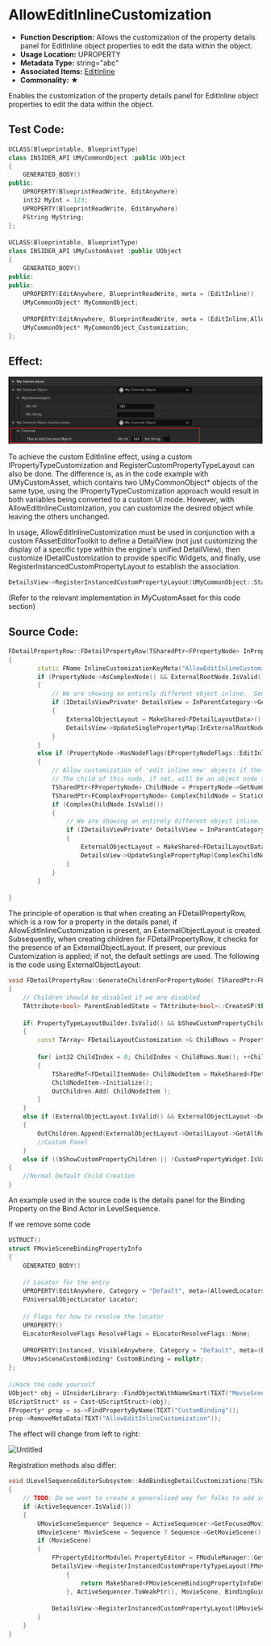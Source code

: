 # AllowEditInlineCustomization

- **Function Description:** Allows the customization of the property details panel for EditInline object properties to edit the data within the object.
- **Usage Location:** UPROPERTY
- **Metadata Type:** string="abc"
- **Associated Items:** [EditInline](../EditInline/EditInline.md)
- **Commonality:** ★

Enables the customization of the property details panel for EditInline object properties to edit the data within the object.

## Test Code:

```cpp
UCLASS(Blueprintable, BlueprintType)
class INSIDER_API UMyCommonObject :public UObject
{
	GENERATED_BODY()
public:
	UPROPERTY(BlueprintReadWrite, EditAnywhere)
	int32 MyInt = 123;
	UPROPERTY(BlueprintReadWrite, EditAnywhere)
	FString MyString;
};

UCLASS(Blueprintable, BlueprintType)
class INSIDER_API UMyCustomAsset :public UObject
{
	GENERATED_BODY()
public:
public:
	UPROPERTY(EditAnywhere, BlueprintReadWrite, meta = (EditInline))
	UMyCommonObject* MyCommonObject;

	UPROPERTY(EditAnywhere, BlueprintReadWrite, meta = (EditInline,AllowEditInlineCustomization))
	UMyCommonObject* MyCommonObject_Customization;
};

```

## Effect:

![Untitled](Untitled.png)

To achieve the custom EditInline effect, using a custom IPropertyTypeCustomization and RegisterCustomPropertyTypeLayout can also be done. The difference is, as in the code example with UMyCustomAsset, which contains two UMyCommonObject* objects of the same type, using the IPropertyTypeCustomization approach would result in both variables being converted to a custom UI mode. However, with AllowEditInlineCustomization, you can customize the desired object while leaving the others unchanged.

In usage, AllowEditInlineCustomization must be used in conjunction with a custom FAssetEditorToolkit to define a DetailView (not just customizing the display of a specific type within the engine's unified DetailView), then customize IDetailCustomization to provide specific Widgets, and finally, use RegisterInstancedCustomPropertyLayout to establish the association.

```cpp
DetailsView->RegisterInstancedCustomPropertyLayout(UMyCommonObject::StaticClass(),FOnGetDetailCustomizationInstance::CreateStatic(&FMyCommonObjectDetailsCustomization::MakeInstance));
```

(Refer to the relevant implementation in MyCustomAsset for this code section)

## Source Code:

```cpp
FDetailPropertyRow::FDetailPropertyRow(TSharedPtr<FPropertyNode> InPropertyNode, TSharedRef<FDetailCategoryImpl> InParentCategory, TSharedPtr<FComplexPropertyNode> InExternalRootNode)
{
		static FName InlineCustomizationKeyMeta("AllowEditInlineCustomization");
		if (PropertyNode->AsComplexNode() && ExternalRootNode.IsValid()) // AsComplexNode works both for objects and structs
		{
			// We are showing an entirely different object inline.  Generate a layout for it now.
			if (IDetailsViewPrivate* DetailsView = InParentCategory->GetDetailsView())
			{
				ExternalObjectLayout = MakeShared<FDetailLayoutData>();
				DetailsView->UpdateSinglePropertyMap(InExternalRootNode, *ExternalObjectLayout, true);
			}
		}
		else if (PropertyNode->HasNodeFlags(EPropertyNodeFlags::EditInlineNew) && PropertyNode->GetProperty()->HasMetaData(InlineCustomizationKeyMeta))
		{
			// Allow customization of 'edit inline new' objects if the metadata key has been specified.
			// The child of this node, if set, will be an object node that we will want to treat as an 'external object layout'
			TSharedPtr<FPropertyNode> ChildNode = PropertyNode->GetNumChildNodes() > 0 ? PropertyNode->GetChildNode(0) : nullptr;
			TSharedPtr<FComplexPropertyNode> ComplexChildNode = StaticCastSharedPtr<FComplexPropertyNode>(ChildNode);
			if (ComplexChildNode.IsValid())
			{
				// We are showing an entirely different object inline.  Generate a layout for it now.
				if (IDetailsViewPrivate* DetailsView = InParentCategory->GetDetailsView())
				{
					ExternalObjectLayout = MakeShared<FDetailLayoutData>();
					DetailsView->UpdateSinglePropertyMap(ComplexChildNode, *ExternalObjectLayout, true);
				}
			}
		}

}
```

The principle of operation is that when creating an FDetailPropertyRow, which is a row for a property in the details panel, if AllowEditInlineCustomization is present, an ExternalObjectLayout is created. Subsequently, when creating children for FDetailPropertyRow, it checks for the presence of an ExternalObjectLayout. If present, our previous Customization is applied; if not, the default settings are used. The following is the code using ExternalObjectLayout:

```cpp
void FDetailPropertyRow::GenerateChildrenForPropertyNode( TSharedPtr<FPropertyNode>& RootPropertyNode, FDetailNodeList& OutChildren )
{
	// Children should be disabled if we are disabled
	TAttribute<bool> ParentEnabledState = TAttribute<bool>::CreateSP(this, &FDetailPropertyRow::GetEnabledState);

	if( PropertyTypeLayoutBuilder.IsValid() && bShowCustomPropertyChildren )
	{
		const TArray< FDetailLayoutCustomization >& ChildRows = PropertyTypeLayoutBuilder->GetChildCustomizations();

		for( int32 ChildIndex = 0; ChildIndex < ChildRows.Num(); ++ChildIndex )
		{
			TSharedRef<FDetailItemNode> ChildNodeItem = MakeShared<FDetailItemNode>(ChildRows[ChildIndex], ParentCategory.Pin().ToSharedRef(), ParentEnabledState);
			ChildNodeItem->Initialize();
			OutChildren.Add( ChildNodeItem );
		}
	}
	else if (ExternalObjectLayout.IsValid() && ExternalObjectLayout->DetailLayout->HasDetails())
	{
		OutChildren.Append(ExternalObjectLayout->DetailLayout->GetAllRootTreeNodes());
		//Custom Panel
	}
	else if ((bShowCustomPropertyChildren || !CustomPropertyWidget.IsValid()) && RootPropertyNode->GetNumChildNodes() > 0)
{
	//Normal Default Child Creation
}
```

An example used in the source code is the details panel for the Binding Property on the Bind Actor in LevelSequence.

If we remove some code

```cpp
USTRUCT()
struct FMovieSceneBindingPropertyInfo
{
	GENERATED_BODY()

	// Locator for the entry
	UPROPERTY(EditAnywhere, Category = "Default", meta=(AllowedLocators="Actor", DisplayName="Actor"))
	FUniversalObjectLocator Locator;

	// Flags for how to resolve the locator
	UPROPERTY()
	ELocatorResolveFlags ResolveFlags = ELocatorResolveFlags::None;

	UPROPERTY(Instanced, VisibleAnywhere, Category = "Default", meta=(EditInline, AllowEditInlineCustomization, DisplayName="Custom Binding Type"))
	UMovieSceneCustomBinding* CustomBinding = nullptr;
};

//Hack the code yourself
UObject* obj = UInsiderLibrary::FindObjectWithNameSmart(TEXT("MovieSceneBindingPropertyInfo"));
UScriptStruct* ss = Cast<UScriptStruct>(obj);
FProperty* prop = ss->FindPropertyByName(TEXT("CustomBinding"));
prop->RemoveMetaData(TEXT("AllowEditInlineCustomization"));
```

The effect will change from left to right:

![Untitled](AllowEditInlineCustomization/Untitled%201.png)

Registration methods also differ:

```cpp
void ULevelSequenceEditorSubsystem::AddBindingDetailCustomizations(TSharedRef<IDetailsView> DetailsView, TSharedPtr<ISequencer> ActiveSequencer, FGuid BindingGuid)
{
	// TODO: Do we want to create a generalized way for folks to add instanced property layouts for other custom binding types so they can have access to sequencer context?
	if (ActiveSequencer.IsValid())
	{
		UMovieSceneSequence* Sequence = ActiveSequencer->GetFocusedMovieSceneSequence();
		UMovieScene* MovieScene = Sequence ? Sequence->GetMovieScene() : nullptr;
		if (MovieScene)
		{
			FPropertyEditorModule& PropertyEditor = FModuleManager::Get().LoadModuleChecked<FPropertyEditorModule>(TEXT("PropertyEditor"));
			DetailsView->RegisterInstancedCustomPropertyTypeLayout(FMovieSceneBindingPropertyInfo::StaticStruct()->GetFName(), FOnGetPropertyTypeCustomizationInstance::CreateLambda([](TWeakPtr<ISequencer> InSequencer, UMovieScene* InMovieScene, FGuid InBindingGuid, ULevelSequenceEditorSubsystem* LevelSequenceEditorSubsystem)
				{
					return MakeShared<FMovieSceneBindingPropertyInfoDetailCustomization>(InSequencer, InMovieScene, InBindingGuid, LevelSequenceEditorSubsystem);
				}, ActiveSequencer.ToWeakPtr(), MovieScene, BindingGuid, this));

			DetailsView->RegisterInstancedCustomPropertyLayout(UMovieSceneSpawnableActorBinding::StaticClass(), FOnGetDetailCustomizationInstance::CreateStatic(&FMovieSceneSpawnableActorBindingBaseCustomization::MakeInstance, ActiveSequencer.ToWeakPtr(), MovieScene, BindingGuid));
		}
	}
}
```